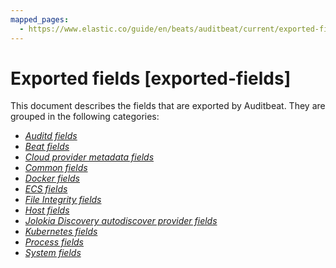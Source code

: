 ```yaml
---
mapped_pages:
  - https://www.elastic.co/guide/en/beats/auditbeat/current/exported-fields.html
---
```


<!-- This file is generated! See scripts/docs_collector.py -->
                 
# Exported fields [exported-fields]

This document describes the fields that are exported by Auditbeat. They are grouped in the following categories:

* [*Auditd fields*](/reference/auditbeat/exported-fields-auditd.md)
* [*Beat fields*](/reference/auditbeat/exported-fields-beat-common.md)
* [*Cloud provider metadata fields*](/reference/auditbeat/exported-fields-cloud.md)
* [*Common fields*](/reference/auditbeat/exported-fields-common.md)
* [*Docker fields*](/reference/auditbeat/exported-fields-docker-processor.md)
* [*ECS fields*](/reference/auditbeat/exported-fields-ecs.md)
* [*File Integrity fields*](/reference/auditbeat/exported-fields-file_integrity.md)
* [*Host fields*](/reference/auditbeat/exported-fields-host-processor.md)
* [*Jolokia Discovery autodiscover provider fields*](/reference/auditbeat/exported-fields-jolokia-autodiscover.md)
* [*Kubernetes fields*](/reference/auditbeat/exported-fields-kubernetes-processor.md)
* [*Process fields*](/reference/auditbeat/exported-fields-process.md)
* [*System fields*](/reference/auditbeat/exported-fields-system.md)
